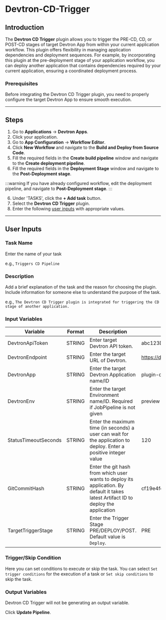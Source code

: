 # Devtron-CD-Trigger

## Introduction
The **Devtron CD Trigger** plugin allows you to trigger the PRE-CD, CD, or POST-CD stages of target Devtron App from within your current application workflow. This plugin offers flexibility in managing application dependencies and deployment sequences. For example, by incorporating this plugin at the pre-deployment stage of your application workflow, you can deploy another application that contains dependencies required by your current application, ensuring a coordinated deployment process.

### Prerequisites
Before integrating the Devtron CD Trigger plugin, you need to properly configure the target Devtron App to ensure smooth execution.

---

## Steps
1. Go to **Applications** → **Devtron Apps**.
2. Click your application.
3. Go to **App Configuration** → **Workflow Editor**.
4. Click **New Workflow** and navigate to the **Build and Deploy from Source Code**.
5. Fill the required fields in the **Create build pipeline** window and navigate to the **Create deployment pipeline**.
6. Fill the required fields in the **Deployment Stage** window and navigate to the **Post-Deployment stage**.

:::warning
If you have already configured workflow, edit the deployment pipeline, and navigate to **Post-Deployment stage**.
:::

6. Under 'TASKS', click the **+ Add task** button.
7. Select the **Devtron CD Trigger** plugin.
8. Enter the following [user inputs](#user-inputs) with appropriate values.
---

## User Inputs

### Task Name
Enter the name of your task

e.g., `Triggers CD Pipeline`

### Description
Add a brief explanation of the task and the reason for choosing the plugin. Include information for someone else to understand the purpose of the task.

e.g., `The Devtron CD Trigger plugin is integrated for triggering the CD stage of another application.`

### Input Variables

| Variable                 | Format       | Description | Sample Value |
| ------------------------ | ------------ | ----------- | ------------ |
|   DevtronApiToken        | STRING       | Enter target Devtron API token. |  abc123DEFxyz456token789            |
|   DevtronEndpoint        | STRING       | Enter the target URL of Devtron.     | https://devtron.example.com            |
|   DevtronApp             | STRING       | Enter the target Devtron Application name/ID | plugin-demo |
|   DevtronEnv             | STRING       | Enter the target Environment name/ID. Required if JobPipeline is not given |  preview         |
|   StatusTimeoutSeconds           | STRING       | Enter the maximum time (in seconds) a user can wait for the application to deploy. Enter a positive integer value   | 120  |
|   GitCommitHash          | STRING       | Enter the git hash from which user wants to deploy its application. By default it takes latest Artifact ID to deploy the application |    cf19e4fd348589kjhsdjn092nfse01d2234235sdsg        |
|   TargetTriggerStage   | STRING       | Enter the Trigger Stage PRE/DEPLOY/POST. Default value is `Deploy`. |   PRE   |

### Trigger/Skip Condition
Here you can set conditions to execute or skip the task. You can select `Set trigger conditions` for the execution of a task or `Set skip conditions` to skip the task.

### Output Variables
Devtron CD Trigger will not be generating an output variable.

Click **Update Pipeline**.




